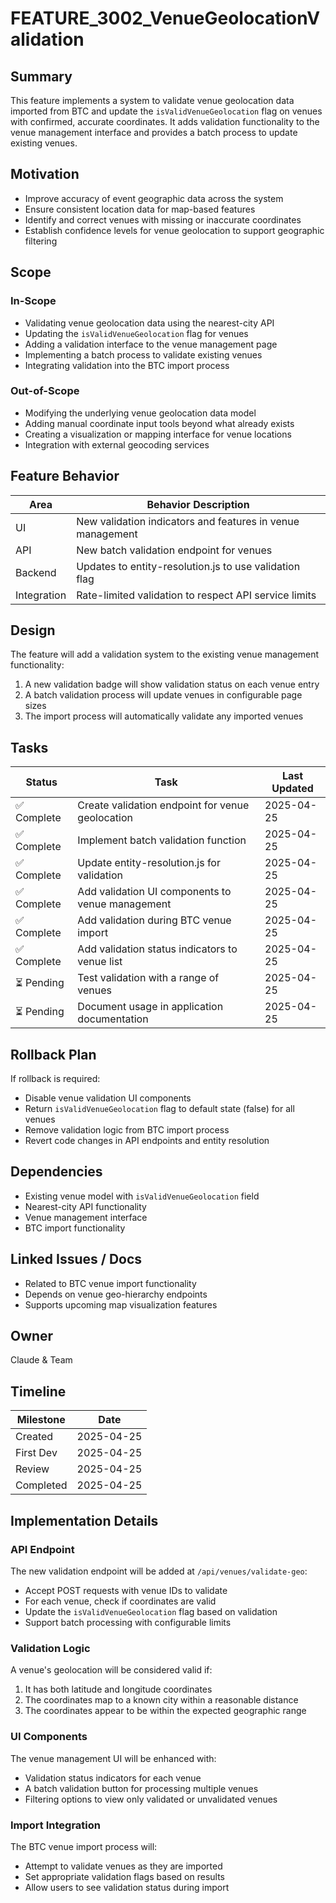 # FEATURE_3002_VenueGeolocationValidation

## Summary
This feature implements a system to validate venue geolocation data imported from BTC and update the `isValidVenueGeolocation` flag on venues with confirmed, accurate coordinates. It adds validation functionality to the venue management interface and provides a batch process to update existing venues.

## Motivation
- Improve accuracy of event geographic data across the system
- Ensure consistent location data for map-based features
- Identify and correct venues with missing or inaccurate coordinates
- Establish confidence levels for venue geolocation to support geographic filtering

## Scope
### In-Scope
- Validating venue geolocation data using the nearest-city API
- Updating the `isValidVenueGeolocation` flag for venues
- Adding a validation interface to the venue management page
- Implementing a batch process to validate existing venues
- Integrating validation into the BTC import process

### Out-of-Scope
- Modifying the underlying venue geolocation data model
- Adding manual coordinate input tools beyond what already exists
- Creating a visualization or mapping interface for venue locations
- Integration with external geocoding services

## Feature Behavior
| Area       | Behavior Description                                  |
|------------|--------------------------------------------------------|
| UI         | New validation indicators and features in venue management |
| API        | New batch validation endpoint for venues               |
| Backend    | Updates to entity-resolution.js to use validation flag  |
| Integration | Rate-limited validation to respect API service limits  |

## Design
The feature will add a validation system to the existing venue management functionality:

1. A new validation badge will show validation status on each venue entry
2. A batch validation process will update venues in configurable page sizes
3. The import process will automatically validate any imported venues

## Tasks
| Status         | Task                                           | Last Updated  |
|----------------|------------------------------------------------|---------------|
| ✅ Complete     | Create validation endpoint for venue geolocation | 2025-04-25    |
| ✅ Complete     | Implement batch validation function              | 2025-04-25    |
| ✅ Complete     | Update entity-resolution.js for validation       | 2025-04-25    |
| ✅ Complete     | Add validation UI components to venue management | 2025-04-25    |
| ✅ Complete     | Add validation during BTC venue import           | 2025-04-25    |
| ✅ Complete     | Add validation status indicators to venue list   | 2025-04-25    |
| ⏳ Pending      | Test validation with a range of venues           | 2025-04-25    |
| ⏳ Pending      | Document usage in application documentation      | 2025-04-25    |

## Rollback Plan
If rollback is required:
- Disable venue validation UI components
- Return `isValidVenueGeolocation` flag to default state (false) for all venues
- Remove validation logic from BTC import process
- Revert code changes in API endpoints and entity resolution

## Dependencies
- Existing venue model with `isValidVenueGeolocation` field
- Nearest-city API functionality
- Venue management interface
- BTC import functionality

## Linked Issues / Docs
- Related to BTC venue import functionality
- Depends on venue geo-hierarchy endpoints
- Supports upcoming map visualization features

## Owner
Claude & Team

## Timeline
| Milestone | Date       |
|-----------|------------|
| Created   | 2025-04-25 |
| First Dev | 2025-04-25 |
| Review    | 2025-04-25 |
| Completed | 2025-04-25 |

## Implementation Details

### API Endpoint
The new validation endpoint will be added at `/api/venues/validate-geo`:
- Accept POST requests with venue IDs to validate
- For each venue, check if coordinates are valid
- Update the `isValidVenueGeolocation` flag based on validation
- Support batch processing with configurable limits

### Validation Logic
A venue's geolocation will be considered valid if:
1. It has both latitude and longitude coordinates
2. The coordinates map to a known city within a reasonable distance
3. The coordinates appear to be within the expected geographic range

### UI Components
The venue management UI will be enhanced with:
- Validation status indicators for each venue
- A batch validation button for processing multiple venues
- Filtering options to view only validated or unvalidated venues

### Import Integration
The BTC venue import process will:
- Attempt to validate venues as they are imported
- Set appropriate validation flags based on results
- Allow users to see validation status during import
